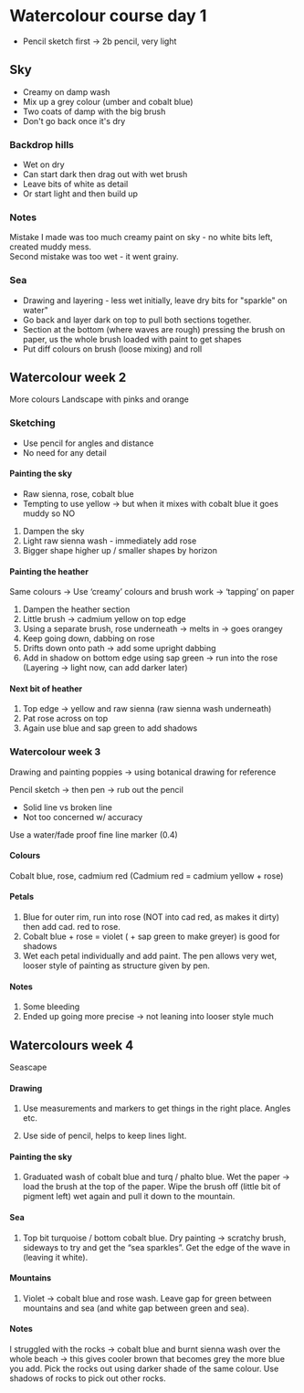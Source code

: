 # Watercolour course day 1

* Pencil sketch first -> 2b pencil, very light

## Sky

* Creamy on damp wash
* Mix up a grey colour (umber and <span class="colour cobalt-blue">cobalt blue</span>)
* Two coats of damp with the big brush
* Don't go back once it's dry

### Backdrop hills

* Wet on dry
* Can start dark then drag out with wet brush
* Leave bits of white as detail
* Or start light and then build up

### Notes

Mistake I made was too much creamy paint on sky - no white bits left, created muddy mess.  
Second mistake was too wet - it went grainy.

### Sea

* Drawing and layering - less wet initially, leave dry bits for
   "sparkle" on water"  
* Go back and layer dark on top to pull both sections together.
* Section at the bottom (where waves are rough)    pressing the brush
   on paper, us the whole brush loaded with paint to    get shapes
* Put diff colours on brush (loose mixing) and roll

## Watercolour week 2

More colours
Landscape with pinks and orange

### Sketching

* Use pencil for angles and distance
* No need for any detail

#### Painting the sky

* <span class="colour raw-sienna">Raw sienna</span>, <span class="colour permanent-rose">rose</span>, <span class="colour cobalt-blue">cobalt blue</span>
* Tempting to use yellow -> but when it mixes with cobalt blue it goes muddy so NO

1. Dampen the sky
2. Light <span class="colour raw-sienna">raw sienna</span> wash - immediately add <span class="colour permanent-rose">rose</span>
3. Bigger shape higher up / smaller shapes by horizon

#### Painting the heather

Same colours -> Use ‘creamy’ colours and brush work -> ‘tapping’ on paper

1. Dampen the heather section
2. Little brush -> <span class="colour cadmium-yellow">cadmium yellow </span> on top edge
3. Using a separate brush, <span class="colour permanent-rose">rose</span> underneath -> melts in -> goes orangey
4. Keep going down, dabbing on <span class="colour permanent-rose">rose</span>
5. Drifts down onto path -> add some upright dabbing
6. Add in shadow on bottom edge using 
    <span class="colour sap-green">sap green</span> -> run into the <span class="colour permanent-rose">rose</span> (Layering -> light now, can add darker later)

#### Next bit of heather

1. Top edge -> yellow and raw sienna (raw sienna wash underneath)
2. Pat rose across on top
3. Again use blue and sap green to add shadows

### Watercolour week 3

Drawing and painting poppies -> using botanical drawing for reference

Pencil sketch -> then pen -> rub out the pencil

* Solid line vs broken line
* Not too concerned w/ accuracy

Use a water/fade proof fine line marker (0.4)

#### Colours

Cobalt blue, rose, cadmium red
(Cadmium red = cadmium yellow + rose)

#### Petals

1. Blue for outer rim, run into rose (NOT into cad red, as makes it dirty) then add cad. red to rose.
1. Cobalt blue + rose = violet ( + sap green to make greyer) is good for shadows
1. Wet each petal individually and add paint. The pen allows very wet, looser style of painting as structure given by pen.

#### Notes

1. Some bleeding
2. Ended up going more precise -> not leaning into looser style much

## Watercolours week 4

Seascape

#### Drawing

1. Use measurements and markers to get things in the right place. Angles etc.

2. Use side of pencil, helps to keep lines light.

#### Painting the sky

1. Graduated wash of cobalt blue and turq / phalto blue. Wet the paper -> load the brush at the top of the paper. Wipe the brush off (little bit of pigment left) wet again and pull it down to the mountain.

#### Sea

1. Top bit turquoise / bottom cobalt blue. Dry painting -> scratchy brush, sideways to try and get the “sea sparkles”. Get the edge of the wave in (leaving it white).

#### Mountains
  
1. Violet -> cobalt blue and rose wash. Leave gap for green between mountains and sea (and white gap between green and sea).

#### Notes

I struggled with the rocks -> cobalt blue and burnt sienna wash over the whole beach -> this gives cooler brown that becomes grey the more blue you add.
Pick the rocks out using darker shade of the same colour. Use shadows of rocks to pick out other rocks.
